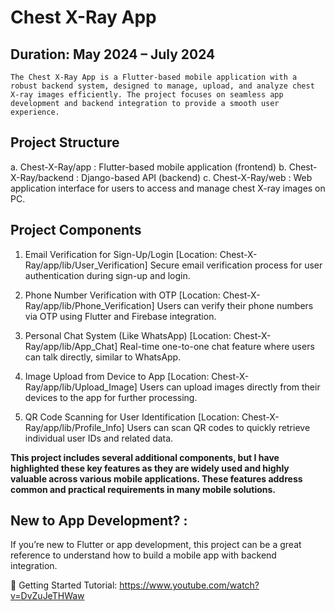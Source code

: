 # Chest X-Ray App

## Duration: May 2024 – July 2024

    The Chest X-Ray App is a Flutter-based mobile application with a robust backend system, designed to manage, upload, and analyze chest X-ray images efficiently. The project focuses on seamless app development and backend integration to provide a smooth user experience.


## Project Structure

a. Chest-X-Ray/app        : Flutter-based mobile application (frontend)
b. Chest-X-Ray/backend    : Django-based API (backend)
c. Chest-X-Ray/web        : Web application interface for users to access and manage chest X-ray images on PC.

## Project Components

1. Email Verification for Sign-Up/Login [Location: Chest-X-Ray/app/lib/User_Verification]
    Secure email verification process for user authentication during sign-up and login.

2. Phone Number Verification with OTP [Location: Chest-X-Ray/app/lib/Phone_Verification]
    Users can verify their phone numbers via OTP using Flutter and Firebase integration. 

3. Personal Chat System (Like WhatsApp) [Location: Chest-X-Ray/app/lib/App_Chat]
    Real-time one-to-one chat feature where users can talk directly, similar to WhatsApp.

4. Image Upload from Device to App [Location: Chest-X-Ray/app/lib/Upload_Image]
    Users can upload images directly from their devices to the app for further processing.

5. QR Code Scanning for User Identification [Location: Chest-X-Ray/app/lib/Profile_Info]
    Users can scan QR codes to quickly retrieve individual user IDs and related data.

**This project includes several additional components, but I have highlighted these key features as they are widely used and highly valuable across various mobile applications. These features address common and practical requirements in many mobile solutions.**

## New to App Development? :

If you’re new to Flutter or app development, this project can be a great reference to understand how to build a mobile app with backend integration.

🔗 Getting Started Tutorial:
https://www.youtube.com/watch?v=DvZuJeTHWaw
